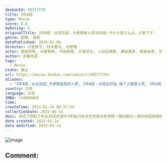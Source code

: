 ```yaml
---
doubanId: 30377729
title: 3年A班
type: Movie
score: 8.6
myRating: 4
originalTitle: 3年A班：从现在起，大家都是人质3年A組-今から皆さんは、人質です-
genre: 剧情, 悬疑
datePublished: 2019-01-06
director: 小室直子, 铃木勇马, 水野格
actor: 菅田将晖, 永野芽郁, 今田美樱, 片寄凉太, 上白石萌歌, 横田真悠, 新条由芽, 捣宫姫奈, 若林时英, 古川毅, 三船海斗, 萩原利久, 秋田汐梨, 佐久本宝, 田边诚一, 堀田茜, 柳原晴郎, 神尾佑, 椎名桔平, 川荣李奈, 森七菜, 望月步, 飛田光里, 今井悠贵, 箭内梦菜, 堀田真由, 神尾枫珠, 大原优乃, 铃木仁, 日比美思, 富田望生, 福原遥, 高村佳伟人, 栄信, 若林薰
author: 武藤将吾
tags:
  - Movie
state: 看过
url: https://movie.douban.com/subject/30377729/
aliases:
  - "3年A班：从此刻起_大家都是我的人质, 3年A班：从现在开始_每个人都是人质, 3年A班：从现在起_全员人质, Mr._Hiiragi's_Homeroom"
country: 日本
language: 日语
IMDb: tt9899068
time: 
createTime: 2023-01-24 00:27:54
collectionDate: 2022-06-14
desc: 讲述了控制了毕业10天的高中3年级29名学生的美术老师柊一颯的最后一课的校园推理剧。菅田将晖饰演柊一颯，永野芽郁饰演因某件事而封闭内心的女学生茅野樱。
date created: 2023-01-24
date modified: 2023-03-14
---
```


![image](p2604157029.jpg)

Comment:
---

